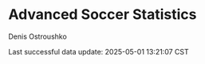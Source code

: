 # Advanced Soccer Statistics
Denis Ostroushko

<!-- gfm -->

Last successful data update: 2025-05-01 13:21:07 CST
